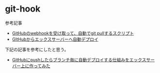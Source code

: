 # git-hook

参考記事  
- [GitHubのwebhookを受け取って、自動でgit pullするスクリプト](https://qiita.com/oyas/items/1cbdc3e0ac35d4316885)
- [GItHubからエックスサーバーへ自動デプロイ](https://selecao10.info/github%E3%81%8B%E3%82%89%E3%82%A8%E3%83%83%E3%82%AF%E3%82%B9%E3%82%B5%E3%83%BC%E3%83%90%E3%83%BC%E3%81%B8%E8%87%AA%E5%8B%95%E3%83%87%E3%83%97%E3%83%AD%E3%82%A4/)

下記の記事を参考にしたと思う。  
- [GitHubにpushしたらブランチ毎に自動デプロイする仕組みをエックスサーバー上に作ってみた](https://yosiakatsuki.net/blog/github-auto-deploy/)
